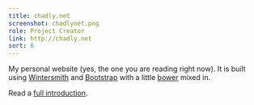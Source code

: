 ```yaml
---
title: chadly.net
screenshot: chadlynet.png
role: Project Creator
link: http://chadly.net
sort: 6
---
```


My personal website (yes, the one you are reading right now). It is built using [Wintersmith](http://wintersmith.io/) and [Bootstrap](http://getbootstrap.com/) with a little [bower](http://bower.io/) mixed in.

Read a [full introduction](/2013/12/automate-all-the-things-with-wercker/).